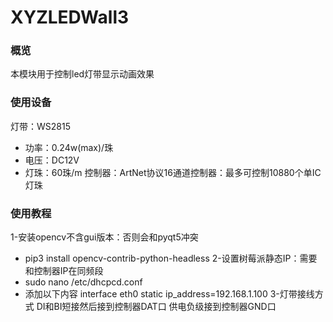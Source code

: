 # XYZLEDWall3


### 概览
本模块用于控制led灯带显示动画效果

### 使用设备
灯带：WS2815
* 功率：0.24w(max)/珠
* 电压：DC12V
* 灯珠：60珠/m
控制器：ArtNet协议16通道控制器：最多可控制10880个单IC灯珠

### 使用教程
1-安装opencv不含gui版本：否则会和pyqt5冲突
* pip3 install opencv-contrib-python-headless
2-设置树莓派静态IP：需要和控制器IP在同频段
* sudo nano /etc/dhcpcd.conf
* 添加以下内容
  interface eth0
  static ip_address=192.168.1.100 
3-灯带接线方式
  DI和BI短接然后接到控制器DAT口
  供电负级接到控制器GND口
  